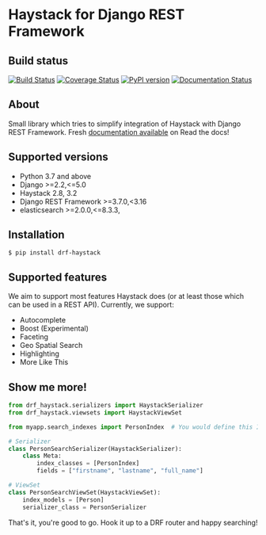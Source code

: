 Haystack for Django REST Framework
==================================

Build status
------------

[![Build Status](https://travis-ci.org/rhblind/drf-haystack.svg?branch=master)](https://travis-ci.org/rhblind/drf-haystack)
[![Coverage Status](https://coveralls.io/repos/github/rhblind/drf-haystack/badge.svg?branch=master)](https://coveralls.io/github/rhblind/drf-haystack?branch=master)
[![PyPI version](https://badge.fury.io/py/drf-haystack.svg)](https://badge.fury.io/py/drf-haystack)
[![Documentation Status](https://readthedocs.org/projects/drf-haystack/badge/?version=latest)](http://drf-haystack.readthedocs.io/en/latest/?badge=latest)


About
-----

Small library which tries to simplify integration of Haystack with Django REST Framework.
Fresh [documentation available](https://drf-haystack.readthedocs.io/en/latest/) on Read the docs!

Supported versions
------------------

- Python 3.7 and above
- Django >=2.2,<=5.0
- Haystack 2.8, 3.2
- Django REST Framework >=3.7.0,<3.16
- elasticsearch >=2.0.0,<=8.3.3,


Installation
------------

    $ pip install drf-haystack

Supported features
------------------
We aim to support most features Haystack does (or at least those which can be used in a REST API).
Currently, we support:

- Autocomplete
- Boost (Experimental)
- Faceting
- Geo Spatial Search
- Highlighting
- More Like This

Show me more!
-------------

```python
from drf_haystack.serializers import HaystackSerializer
from drf_haystack.viewsets import HaystackViewSet

from myapp.search_indexes import PersonIndex  # You would define this Index normally as per Haystack's documentation

# Serializer
class PersonSearchSerializer(HaystackSerializer):
    class Meta:
        index_classes = [PersonIndex]
        fields = ["firstname", "lastname", "full_name"]

# ViewSet
class PersonSearchViewSet(HaystackViewSet):
    index_models = [Person]
    serializer_class = PersonSerializer
```

That's it, you're good to go. Hook it up to a DRF router and happy searching!
